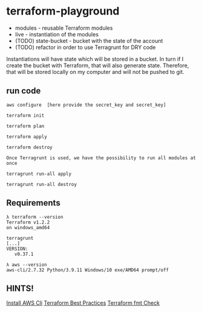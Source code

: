 # terraform-playground

* modules - reusable Terraform modules
* live - instantiation of the modules
* (TODO) state-bucket - bucket with the state of the account
* (TODO) refactor in order to use Terragrunt for DRY code

Instantiations will have state which will be stored in a bucket. In turn if I create the bucket with Terraform, that
will also generate state. Therefore, that will be stored locally on my computer and will not be pushed to git.

## run code

```
aws configure  [here provide the secret_key and secret_key]

terraform init

terraform plan

terraform apply

terraform destroy

Once Terragrunt is used, we have the possibility to run all modules at once

terragrunt run-all apply

terragrunt run-all destroy
```

## Requirements

```
λ terraform --version
Terraform v1.2.2
on windows_amd64
```

```
terragrunt
[...]
VERSION:
   v0.37.1
```   

```
λ aws --version
aws-cli/2.7.32 Python/3.9.11 Windows/10 exe/AMD64 prompt/off
```

## HINTS!

[Install AWS Cli](https://docs.aws.amazon.com/cli/latest/userguide/getting-started-install.html)
[Terraform Best Practices](https://www.terraform-best-practices.com/)
[Terraform fmt Check](https://github.com/marketplace/actions/terraform-fmt-check)

